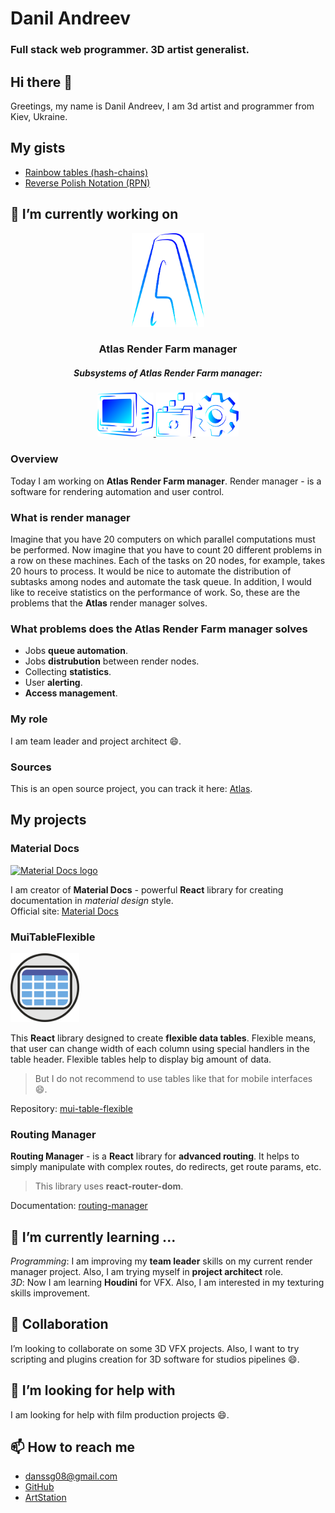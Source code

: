 # Danil Andreev
### Full stack web programmer. 3D artist generalist.
## Hi there 👋
Greetings, my name is Danil Andreev, I am 3d artist and programmer from Kiev, Ukraine.

## My gists
* [Rainbow tables (hash-chains)](https://gist.github.com/DanilAndreev/77036b5f7a7dc656c54aacb31140c22c)
* [Reverse Polish Notation (RPN)](https://gist.github.com/DanilAndreev/ca4dd01460dabd1992e39dcc2c7732b4)

## 🔭 I’m currently working on
<div align="center">
  <a href="https://github.com/AtlasRender">
    <img alt="Atlas logo" src="https://github.com/AtlasRender/atlas-media/blob/main/logos/AtlasRenderLogo.svg" height="150" />
  </a>
</div>
<div align="center">
  <h3>Atlas Render Farm manager</h3>
  <h5> Subsystems of Atlas Render Farm manager: </h5>
</div>
<div align="center">
  <a href="https://github.com/AtlasRender/atlas-monitor">
    <img alt="Atlas Monitor logo" src="https://github.com/AtlasRender/atlas-media/blob/main/logos/AtlasMonitorLogo.svg" height="70"/>
  </a>
  <a href="https://github.com/AtlasRender/atlas-core">
  <img alt="Atlas Core logo" src="https://github.com/AtlasRender/atlas-media/blob/main/logos/AtlasCoreLogo.svg" height="70"/>
  </a>
  <a href="https://github.com/AtlasRender/atlas-slave">
  <img alt="Atlas Slave logo" src="https://github.com/AtlasRender/atlas-media/blob/main/logos/AtlasSlaveLogo.svg" height="70"/>
  </a>
</div>


### Overview
Today I am working on __Atlas Render Farm manager__. Render manager - is a software for rendering automation and user control.  

### What is render manager
Imagine that you have 20 computers on which parallel computations must be performed. Now imagine that you have to count 20 different problems in a row on these machines. Each of the tasks on 20 nodes, for example, takes 20 hours to process. It would be nice to automate the distribution of subtasks among nodes and automate the task queue. In addition, I would like to receive statistics on the performance of work. So, these are the problems that the __Atlas__ render manager solves.

### What problems does the Atlas Render Farm manager solves
* Jobs __queue automation__.
* Jobs __distrubution__ between render nodes.
* Collecting __statistics__.
* User __alerting__.
* __Access management__.

### My role
I am team leader and project architect 😄.
### Sources
This is an open source project, you can track it here: [Atlas](https://github.com/AtlasRender).  


## My projects
### Material Docs

<div aling="center">
  <a href="https://material-docs.com/">
  <img alt="Material Docs logo" src="https://github.com/DanilAndreev/material-docs/raw/master/images/MaterialDocsLogoOverview.png" height="100" />
  </a>
</div>

I am creator of __Material Docs__ - powerful __React__ library for creating documentation in _material design_ style.  
Official site: [Material Docs](http://material-docs.com)
### MuiTableFlexible
<img alt="mui-table-flexible logo" height="110" src="https://github.com/DanilAndreev/mui-table-flexible/raw/master/logo256.png"/>  

This __React__ library designed to create __flexible data tables__. Flexible means, that user can change width of each column using special handlers in the table header. Flexible tables help to display big amount of data. 
> But I do not recommend to use tables like that for mobile interfaces 😄.  

Repository: [mui-table-flexible](https://github.com/DanilAndreev/mui-table-flexible)
### Routing Manager
__Routing Manager__ - is a __React__ library for __advanced routing__. It helps to simply manipulate with complex routes, do redirects, get route params, etc.  
> This library uses __react-router-dom__.

Documentation: [routing-manager](https://github.com/DanilAndreev/routing-manager)

## 🌱 I’m currently learning ...
_Programming_: I am improving my __team leader__ skills on my current render manager project. Also, I am trying myself in __project architect__ role.  
_3D_: Now I am learning __Houdini__ for VFX. Also, I am interested in my texturing skills improvement. 


## 👯 Collaboration
I’m looking to collaborate on some 3D VFX projects. Also, I want to try scripting and plugins creation for 3D software for studios pipelines 😄.

## 🤔 I’m looking for help with
I am looking for help with film production projects 😄.

## 📫 How to reach me
* danssg08@gmail.com 
* [GitHub](https://github.com/DanilAndreev)
* [ArtStation](https://www.artstation.com/danilandreev)
<!--
**DanilAndreev/DanilAndreev** is a ✨ _special_ ✨ repository because its `README.md` (this file) appears on your GitHub profile.

Here are some ideas to get you started:

- 🔭 I’m currently working on ...
- 🌱 I’m currently learning ...
- 👯 I’m looking to collaborate on ...
- 🤔 I’m looking for help with ...
- 💬 Ask me about ...
- 📫 How to reach me: ...
- 😄 Pronouns: ...
- ⚡ Fun fact: ...
-->
